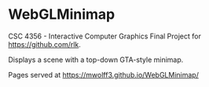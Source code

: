 # WebGLMinimap
CSC 4356 - Interactive Computer Graphics Final Project
for https://github.com/rlk.

Displays a scene with a top-down GTA-style minimap.

Pages served at https://mwolff3.github.io/WebGLMinimap/
